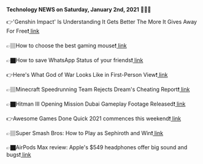<b>Technology NEWS on Saturday, January 2nd, 2021</b> 📡📡📡 

👉'Genshin Impact' Is Understanding It Gets Better The More It Gives Away For Free❗️<a href='https://techblock.club/?p=9231'> link</a>

👉🏽How to choose the best gaming mouse❗️<a href='https://techblock.club/?p=9233'> link</a>

👉🏿How to save WhatsApp Status of your friends❗️<a href='https://techblock.club/?p=9235'> link</a>

👉Here's What God of War Looks Like in First-Person View❗️<a href='https://techblock.club/?p=9237'> link</a>

👉🏽Minecraft Speedrunning Team Rejects Dream's Cheating Report❗️<a href='https://techblock.club/?p=9239'> link</a>

👉🏿Hitman III Opening Mission Dubai Gameplay Footage Released❗️<a href='https://techblock.club/?p=9241'> link</a>

👉Awesome Games Done Quick 2021 commences this weekend❗️<a href='https://techblock.club/?p=9243'> link</a>

👉🏽Super Smash Bros: How to Play as Sephiroth and Win❗️<a href='https://techblock.club/?p=9245'> link</a>

👉🏿AirPods Max review: Apple's $549 headphones offer big sound and bugs❗️<a href='https://techblock.club/?p=9247'> link</a>

